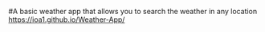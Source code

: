 
#A basic weather app that allows you to search the weather in any location
https://ioa1.github.io/Weather-App/
